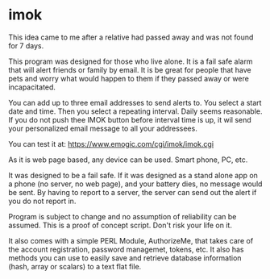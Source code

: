 # imok

This idea came to me after a relative had passed away and was not found for 7 days.

This program was designed for those who live alone.
It is a fail safe alarm that will alert friends or family by email.
It is be great for people that have pets and worry what would happen to them if they passed away or were incapacitated.

You can add up to three email addresses to send alerts to.
You select a start date and time. Then you select a repeating interval. Daily seems reasonable.
If you do not push thee IMOK button before interval time is up, it wil send your personalized email message to all your addressees. 

You can test it at:
https://www.emogic.com/cgi/imok/imok.cgi

As it is web page based, any device can be used. Smart phone, PC, etc.

It was designed to be a fail safe. If it was designed as a stand alone app on a phone (no server, no web page), and your battery dies, no message would be sent. By having to report to a server, the server can send out the alert if you do not report in.

Program is subject to change and no assumption of reliability can be assumed.
This is a proof of concept script. Don't risk your life on it.

It also comes with a simple PERL Module, AuthorizeMe, that takes care of the account registration, password managemet, tokens, etc.
It also has methods you can use to easily save and retrieve database information (hash, array or scalars) to a text flat file.
